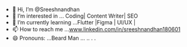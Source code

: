 - 👋 Hi, I’m @Sreeshnandhan
- 👀 I’m interested in ... Coding| Content Writer| SEO 
- 🌱 I’m currently learning ...Flutter |Figma | UI/UX |
- 📫 How to reach me ...www.linkedin.com/in/sreeshnandhan180601
- 😄 Pronouns: ...Beard Man
...
..
.
.
<!---
Sreeshnandhan/Sreeshnandhan is a ✨ special ✨ repository because its `README.md` (this file) appears on your GitHub profile.
You can click the Preview link to take a look at your changes.
--->

